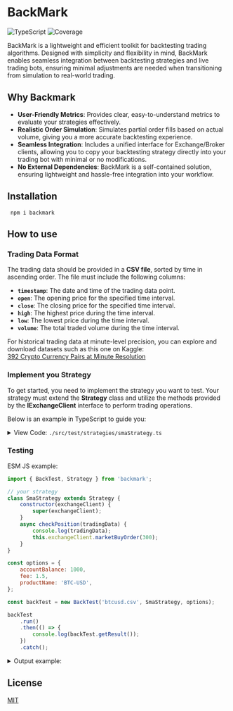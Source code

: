 # BackMark

![TypeScript](https://img.shields.io/badge/language-TypeScript-blue)
![Coverage](https://img.shields.io/badge/coverage-100%25-brightgreen)

BackMark is a lightweight and efficient toolkit for backtesting trading algorithms. Designed with simplicity and flexibility in mind, BackMark enables seamless integration between backtesting strategies and live trading bots, ensuring minimal adjustments are needed when transitioning from simulation to real-world trading.

## Why Backmark

 - **User-Friendly Metrics**: Provides clear, easy-to-understand metrics to evaluate your strategies effectively.
 - **Realistic Order Simulation**: Simulates partial order fills based on actual volume, giving you a more accurate backtesting experience.
 - **Seamless Integration**: Includes a unified interface for Exchange/Broker clients, allowing you to copy your backtesting strategy directly into your trading bot with minimal or no modifications.
 - **No External Dependencies**: BackMark is a self-contained solution, ensuring lightweight and hassle-free integration into your workflow.

## Installation

```
 npm i backmark
```

## How to use

### **Trading Data Format**

The trading data should be provided in a **CSV file**, sorted by time in ascending order. The file must include the following columns:

- **`timestamp`**: The date and time of the trading data point.  
- **`open`**: The opening price for the specified time interval.  
- **`close`**: The closing price for the specified time interval.  
- **`high`**: The highest price during the time interval.  
- **`low`**: The lowest price during the time interval.  
- **`volume`**: The total traded volume during the time interval.  

For historical trading data at minute-level precision, you can explore and download datasets such as this one on Kaggle:  
[392 Crypto Currency Pairs at Minute Resolution](https://www.kaggle.com/datasets/tencars/392-crypto-currency-pairs-at-minute-resolution)


### Implement you Strategy

To get started, you need to implement the strategy you want to test. Your strategy must extend the **Strategy** class and utilize the methods provided by the **IExchangeClient** interface to perform trading operations.

Below is an example in TypeScript to guide you:


<details>
<summary>View Code: <code>./src/test/strategies/smaStrategy.ts</code></summary>

```typescript
import { Strategy } from '../../src/lib/strategy.js';
import type { Account, TradingData } from '../../src/lib/exchange/types.js';
import { FasterSMA } from 'trading-signals';
import { Stop } from '../../src/lib/orders/types.js';
import { IExchangeClient } from '../../src/lib/exchange/IExchangeClient.js';

const SMA_DAYS = 10;
const STOP_PRICE_PERCENTAGE = 25;

export class SmaStrategy extends Strategy {
    private sma: FasterSMA;
    private dailyPrices: number[];
    private previousData: TradingData | undefined = undefined;
    private dayCount: number;
    private tradedToday = false;

    constructor(protected readonly exchangeClient: IExchangeClient) {
        super(exchangeClient);
        this.sma = new FasterSMA(SMA_DAYS);
        this.dailyPrices = [];
        this.dayCount = 0;
    }

    async checkPosition(tradingData: TradingData): Promise<void> {
        const account = await this.exchangeClient.getAccount();

        // Ensure a stop-loss order if holding a position
        this.ensureStopLoss(account, tradingData.price);

        // pass sma days (wee need some days to calculate SMA (i))
        this.dailyPrices.push(tradingData.price);

        if (!this.previousData) {
            this.previousData = tradingData;
            return;
        }

        // Update SMA at the end of the day
        if (this.previousData && this.isNewDay(new Date(tradingData.timestamp), new Date(this.previousData.timestamp))) {
            this.updateSMA(tradingData);
        }

        // Skip trading until sufficient SMA data is available
        if (this.dayCount <= SMA_DAYS) {
            return;
        }

        // Execute buy/sell strategies if not traded today
        if (!this.tradedToday) {
            this.executeTradingStrategy(tradingData, account);
        }

        return;
    }

    private isNewDay = (current: Date, prev: Date): boolean => current.getDay() !== prev.getDay() && current > prev;

    private updateSMA(tradingData: TradingData): void {
        if (this.dailyPrices.length === 0) return;

        const averagePrice = this.dailyPrices.reduce((sum, price) => sum + price, 0) / this.dailyPrices.length;
        this.sma.update(averagePrice);

        this.dailyPrices = [];
        this.previousData = tradingData;
        this.dayCount++;
        this.tradedToday = false;
    }

    private ensureStopLoss(account: Account, assetPrice: number): void {
        const hasStopLoss = this.exchangeClient.getAllOrders().some((order) => order?.stop === Stop.LOSS);

        const stopPrice = assetPrice - (assetPrice * STOP_PRICE_PERCENTAGE) / 100;
        if (!hasStopLoss && account.productQuantity > 0) {
            this.exchangeClient.stopLossOrder(stopPrice, account.productQuantity);
        }
    }

    private executeTradingStrategy(tradingData: TradingData, account: Account): void {
        const smaValue = this.sma.getResult();

        // Buy if price is below SMA
        if (tradingData.price < smaValue * 0.94 && account.balance > 0) {
            this.exchangeClient.marketBuyOrder(account.balance * 0.5);
        }

        // Sell if price is above SMA
        if (tradingData.price > smaValue * 1.02) {
            const bitcoin = account.productQuantity;
            if (bitcoin > 0) {
                this.exchangeClient.marketSellOrder(bitcoin);
            }
        }

        this.tradedToday = true;
    }
}

```

</details>

### Testing

<summary>ESM JS example:</summary>

```js
import { BackTest, Strategy } from 'backmark';

// your strategy
class SmaStrategy extends Strategy {
    constructor(exchangeClient) {
        super(exchangeClient);
    }
    async checkPosition(tradingData) {
        console.log(tradingData);
        this.exchangeClient.marketBuyOrder(300);
    }
}

const options = {
    accountBalance: 1000,
    fee: 1.5,
    productName: 'BTC-USD',
};

const backTest = new BackTest('btcusd.csv', SmaStrategy, options);

backTest
    .run()
    .then(() => {
        console.log(backTest.getResult());
    })
    .catch();
```

<details>
<summary>Output example:</summary>

```js
{
  initialBalance: 1000,
  product: 'BTC-USD',
  finalHoldings: 0,
  finalBalance: 1049.6294293755195,
  totalProfit: 49.62942937551952,
  tradeHistory: [
    {
      orderId: 'a072782c-7673-4010-8ef3-92b9f95461ee',
      price: 507.5,
      quantity: 0.0123151169623545,
      createdAt: 2022-02-18T23:00:00.000Z,
      side: 'buy',
      balanceAfterTrade: 492.5,
      holdingsAfterTrade: 0.0123151169623545
    },
    {
      orderId: '666d55c2-a87c-4492-a37f-61a9728386be',
      price: 249.94375,
      quantity: 0.006226935197129856,
      createdAt: 2022-02-20T23:00:00.000Z,
      side: 'buy',
      balanceAfterTrade: 242.55625,
      holdingsAfterTrade: 0.018542052159484356
    },
    {
      orderId: 'e295188b-3bd2-423d-9e14-1859943495c3',
      price: 123.097296875,
      quantity: 0.003174523488585778,
      createdAt: 2022-02-21T23:00:00.000Z,
      side: 'buy',
      balanceAfterTrade: 119.45895312500001,
      holdingsAfterTrade: 0.021716575648070134
    },
    {
      orderId: '19c0a0cd-7703-408b-88d3-14182ca8ab08',
      price: 60.6254187109375,
      quantity: 0.0015493718417645837,
      createdAt: 2022-02-22T23:00:00.000Z,
      side: 'buy',
      balanceAfterTrade: 58.833534414062505,
      holdingsAfterTrade: 0.023265947489834717
    },
    {
      orderId: '26d8eef2-80ef-4550-8381-d55e194ea7b1',
      price: 29.858018715136723,
      quantity: 0.0007689994744868107,
      createdAt: 2022-02-23T23:00:00.000Z,
      side: 'buy',
      balanceAfterTrade: 28.975515698925783,
      holdingsAfterTrade: 0.024034946964321527
    },
    {
      orderId: '7634fde9-998c-4eb8-92bf-1dca3a7052f2',
      price: 1020.6539136765938,
      quantity: 0.024034946964321527,
      createdAt: 2022-02-28T23:00:00.000Z,
      side: 'sell',
      balanceAfterTrade: 1049.6294293755195,
      holdingsAfterTrade: 0
    }
  ],
  profitPercentage: 4.9629429375519525
}

```
</details>

## License

[MIT](LICENSE)




